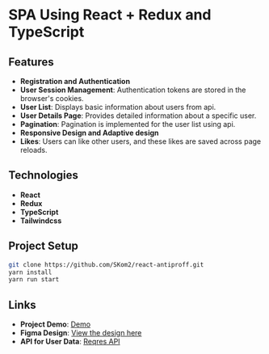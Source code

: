 # SPA Using React + Redux and TypeScript

## Features

- **Registration and Authentication**
- **User Session Management**: Authentication tokens are stored in the browser's cookies.
- **User List**: Displays basic information about users from api.
- **User Details Page**: Provides detailed information about a specific user.
- **Pagination**: Pagination is implemented for the user list using api.
- **Responsive Design and Adaptive design**
- **Likes**: Users can like other users, and these likes are saved across page reloads.

## Technologies

- **React**
- **Redux**
- **TypeScript**
- **Tailwindcss**

## Project Setup

```bash
git clone https://github.com/SKom2/react-antiproff.git
yarn install
yarn run start
```

## Links

- **Project Demo**: [Demo](https://skom2.github.io/react-antiproff)
- **Figma Design**: [View the design here](https://www.figma.com/file/Nw9TJYCeh8Tmi9cX3KxyqO/%D0%A2%D0%B5%D1%81%D1%82%D0%BE%D0%B2%D0%BE%D0%B5.-%D0%A4%D1%80%D0%BE%D0%BD%D1%82%D0%B5%D0%BD%D0%B4?node-id=0%3A1)
- **API for User Data**: [Reqres API](https://reqres.in/)
